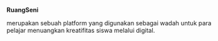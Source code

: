 <b>RuangSeni</b>

merupakan sebuah platform yang digunakan sebagai wadah untuk para pelajar menuangkan kreatifitas siswa melalui digital.
